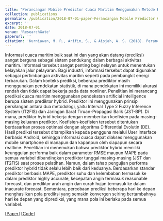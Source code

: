 ```yaml
---
title: "Perancangan Mobile Predictor Cuaca Maritim Menggunakan Metode Hybrid Logika Fuzzy Tipe 2-Jaringan Syaraf Tiruan dengan Optimasi Algoritma Differential Evolution"
collection: publications
permalink: /publication/2018-07-01-paper-Perancangan Mobile Predictor Cuaca Maritim-number-3
excerpt: ''
date: 2018-07-01
venue: 'ResearchGate'
paperurl: ''
citation: 'Kurniawan, M. R., Arifin, S., & Aisjah, A. S. (2018). Perancangan Mobile Predictor Cuaca Maritim Menggunakan Metode Hybrid Logika Fuzzy Tipe 2-Jaringan Syaraf Tiruan dengan Optimasi Algoritma Differential Evolution. Institut Teknologi Sepuluh Nopember. https://doi.org/10.13140/RG.2.2.27518.84803'
---
```

Informasi cuaca maritim baik saat ini dan yang akan datang (prediksi) sangat berguna sebagai sistem pendukung dalam berbagai aktivitas maritim. Informasi tersebut sangat penting bagi nelayan untuk menentukan kelayakan jalur pelayaran. Bagi industri, informasi tersebut dapat digunakan sebagai pertimbangan aktivitas maritim seperti pada pembangkit energi terbarukan. Dalam konteks prediksi, beberapa prediktor masih menggunakan pendekatan statistik, di mana pendekatan ini memiliki akurasi rendah dan tidak dapat bekerja pada data nonliner. Penelitian ini merancang prediksi cuaca maritim menggunakan pendekatan artificial intelligence berupa sistem prediktor hybrid. Prediktor ini menggunakan prinsip persilangan antara dua metodologi, yaitu Interval Type 2 Fuzzy Inference System (IT2FIS) dan Jaringan Saraf Tiruan-Propagasi Balik (JST-BP). Di mana, prediktor hybrid bekerja dengan memberikan koefisien pada masing-masing keluaran prediktor. Koefisien-koefisien tersebut ditentukan berdasarkan proses optimasi dengan algoritma Differential Evolutin (DE). Hasil prediksi tersebut ditampilkan kepada pengguna melalui User Interface berbasis Android, sehingga informasi cuaca dapat diakses menggunakan mobile smartphone di manapun dan kapanpun oleh siapapun secara realtime. Penelitian ini menemukan bahwa prediktor hybrid memiliki keunggulan performa baik dalam parameter RMSE maupun MAPE pada semua variabel dibandingkan prediktor tunggal masing-masing (JST dan IT2FIS) saat proses pelatihan. Namun, dalam tahap pengujian performa prediktor hybrid tidak selalu lebih baik dari keduanya. Berdasarkan standar prediktor berbasis MAPE, prediktor suhu dan kelembaban termasuk ke dalam prediktor highly accurate, kecepatan angin termasuk reasonable forecast, dan prediktor arah angin dan curah hujan termasuk ke dalam inacurate forecast. Sementara, percobaan prediksi beberapa hari ke depan menghasilkan pola prediksi yang semakin konvergen seiring bertambahnya hari ke depan yang diprediksi, yang mana pola ini berlaku pada semua variabel.

[[Paper](https://www.researchgate.net/publication/331837855_Perancangan_Mobile_Predictor_Cuaca_Maritim_Menggunakan_Metode_Hybrid_Logika_Fuzzy_Tipe_2-Jaringan_Syaraf_Tiruan_dengan_Optimasi_Algoritma_Differential_Evolution)] [[Code](https://github.com/mrifkikurniawan/Maritime-Weather-Forecaster)]
